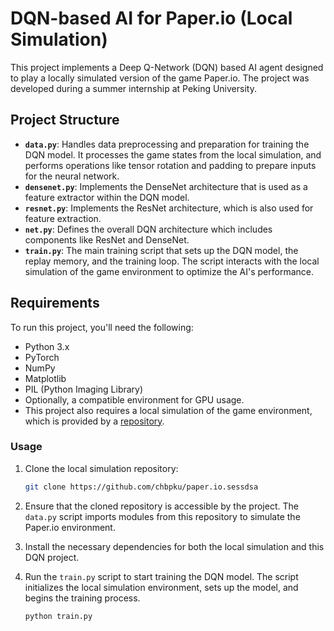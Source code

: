# DQN-based AI for Paper.io (Local Simulation)

This project implements a Deep Q-Network (DQN) based AI agent designed to play a locally simulated version of the game Paper.io. The project was developed during a summer internship at Peking University.

## Project Structure

- **`data.py`**: Handles data preprocessing and preparation for training the DQN model. It processes the game states from the local simulation, and performs operations like tensor rotation and padding to prepare inputs for the neural network.
- **`densenet.py`**: Implements the DenseNet architecture that is used as a feature extractor within the DQN model.
- **`resnet.py`**: Implements the ResNet architecture, which is also used for feature extraction.
- **`net.py`**: Defines the overall DQN architecture which includes components like ResNet and DenseNet.
- **`train.py`**: The main training script that sets up the DQN model, the replay memory, and the training loop. The script interacts with the local simulation of the game environment to optimize the AI's performance.


## Requirements

To run this project, you'll need the following:

- Python 3.x
- PyTorch
- NumPy
- Matplotlib
- PIL (Python Imaging Library)
- Optionally, a compatible environment for GPU usage.
- This project also requires a local simulation of the game environment, which is provided by a [repository](https://github.com/chbpku/paper.io.sessdsa).

### Usage

1. Clone the local simulation repository:

    ```bash
    git clone https://github.com/chbpku/paper.io.sessdsa
    ```

2. Ensure that the cloned repository is accessible by the project. The `data.py` script imports modules from this repository to simulate the Paper.io environment.

3. Install the necessary dependencies for both the local simulation and this DQN project.

4. Run the `train.py` script to start training the DQN model. The script initializes the local simulation environment, sets up the model, and begins the training process.

    ```bash
    python train.py
    ```